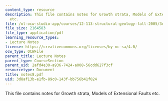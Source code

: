 ```yaml
---
content_type: resource
description: This file contains notes for Growth strata, Models of Extensional Faults
  etc.
file: /ol-ocw-studio-app/courses/12-113-structural-geology-fall-2005/3d8af13be1fb89c0143fbb756b41f024_notes8.pdf
file_size: 2164583
file_type: application/pdf
learning_resource_types:
- Lecture Notes
license: https://creativecommons.org/licenses/by-nc-sa/4.0/
ocw_type: OCWFile
parent_title: Lecture Notes
parent_type: CourseSection
parent_uid: 2afd4e30-a936-7424-a008-56cdd627f3cf
resourcetype: Document
title: notes8.pdf
uid: 3d8af13b-e1fb-89c0-143f-bb756b41f024
---
```

This file contains notes for Growth strata, Models of Extensional Faults etc.